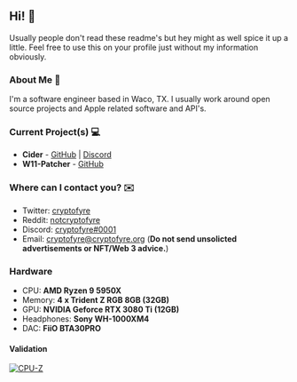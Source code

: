 [1]: https://twitter.com/cryptofyre
[2]: https://www.reddit.com/user/notcryptofyre
[4]: https://dsc.bio/cryptofyre
[5]: mailto:cryptofyre@cryptofyre.org
[6]: https://discord.gg/applemusic
[7]: https://github.com/ciderapp/Cider
[8]: https://github.com/ciderapp/Apple-Music-Electron
[9]: https://github.com/cryptofyre/W11-Patcher

## Hi! 👋
Usually people don't read these readme's but hey might as well spice it up a little. Feel free to use this on your profile just without my information obviously.

### About Me 🤘
I'm a software engineer based in Waco, TX. I usually work around open source projects and Apple related software and API's.

### Current Project(s) 💻
+ **Cider** - [GitHub][7] | [Discord][6]
+ **W11-Patcher** - [GitHub][9]

### Where can I contact you? ✉️
+ Twitter: [cryptofyre][1]
+ Reddit: [notcryptofyre][2]
+ Discord: [cryptofyre#0001][4]
+ Email: [cryptofyre@cryptofyre.org][5] (**Do not send unsolicted advertisements or NFT/Web 3 advice.**)

### Hardware
* CPU: **AMD Ryzen 9 5950X**
* Memory: **4 x Trident Z RGB 8GB (32GB)**
* GPU: **NVIDIA Geforce RTX 3080 Ti (12GB)**
* Headphones: **Sony WH-1000XM4**
* DAC: **FiiO BTA30PRO**

#### Validation
[![CPU-Z](https://valid.x86.fr/cache/banner/7x7h9v-6.png)](https://valid.x86.fr/7x7h9v)
